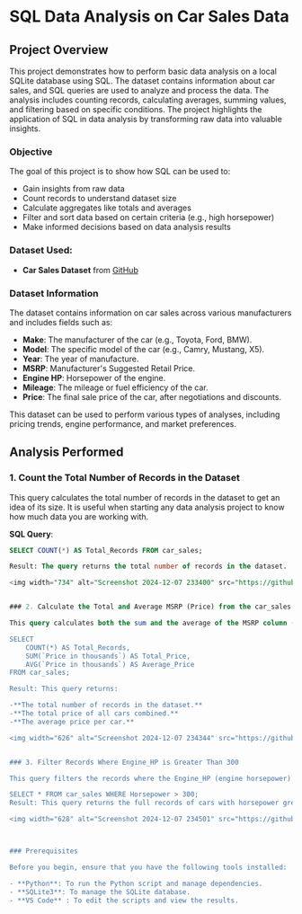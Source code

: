 # SQL Data Analysis on Car Sales Data

## Project Overview

This project demonstrates how to perform basic data analysis on a local SQLite database using SQL. The dataset contains information about car sales, and SQL queries are used to analyze and process the data. The analysis includes counting records, calculating averages, summing values, and filtering based on specific conditions. The project highlights the application of SQL in data analysis by transforming raw data into valuable insights.

### Objective
The goal of this project is to show how SQL can be used to:
- Gain insights from raw data
- Count records to understand dataset size
- Calculate aggregates like totals and averages
- Filter and sort data based on certain criteria (e.g., high horsepower)
- Make informed decisions based on data analysis results

### Dataset Used:
- **Car Sales Dataset** from [GitHub](https://github.com/chandanverma07/DataSets/blob/master/Car_sales.csv)

### Dataset Information

The dataset contains information on car sales across various manufacturers and includes fields such as:
- **Make**: The manufacturer of the car (e.g., Toyota, Ford, BMW).
- **Model**: The specific model of the car (e.g., Camry, Mustang, X5).
- **Year**: The year of manufacture.
- **MSRP**: Manufacturer's Suggested Retail Price.
- **Engine HP**: Horsepower of the engine.
- **Mileage**: The mileage or fuel efficiency of the car.
- **Price**: The final sale price of the car, after negotiations and discounts.

This dataset can be used to perform various types of analyses, including pricing trends, engine performance, and market preferences.


## Analysis Performed

### 1. Count the Total Number of Records in the Dataset

This query calculates the total number of records in the dataset to get an idea of its size. It is useful when starting any data analysis project to know how much data you are working with.

**SQL Query**:
```sql
SELECT COUNT(*) AS Total_Records FROM car_sales;

Result: The query returns the total number of records in the dataset.

<img width="734" alt="Screenshot 2024-12-07 233400" src="https://github.com/user-attachments/assets/19936c7c-8989-4f9e-aa0a-f3438c073f54">


### 2. Calculate the Total and Average MSRP (Price) from the car_sales Dataset

This query calculates both the sum and the average of the MSRP column (Manufacturer's Suggested Retail Price) from the car_sales dataset.

SELECT 
    COUNT(*) AS Total_Records, 
    SUM(`Price in thousands`) AS Total_Price,
    AVG(`Price in thousands`) AS Average_Price 
FROM car_sales;

Result: This query returns:

-**The total number of records in the dataset.**
-**The total price of all cars combined.**
-**The average price per car.**

<img width="626" alt="Screenshot 2024-12-07 234344" src="https://github.com/user-attachments/assets/3dc33110-ef62-4ecb-993a-a0723ab5aecd">


### 3. Filter Records Where Engine_HP is Greater Than 300

This query filters the records where the Engine_HP (engine horsepower) is greater than 300.

SELECT * FROM car_sales WHERE Horsepower > 300;
Result: This query returns the full records of cars with horsepower greater than 300, which could indicate sports cars or high-performance models.

<img width="628" alt="Screenshot 2024-12-07 234501" src="https://github.com/user-attachments/assets/6a74fdd0-3650-455d-b520-5c84e1d8a997">



### Prerequisites

Before you begin, ensure that you have the following tools installed:

- **Python**: To run the Python script and manage dependencies.
- **SQLite3**: To manage the SQLite database.
- **VS Code** : To edit the scripts and view the results.

